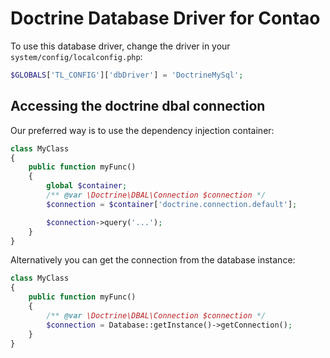 Doctrine Database Driver for Contao
===================================

To use this database driver, change the driver in your `system/config/localconfig.php`:
```php
$GLOBALS['TL_CONFIG']['dbDriver'] = 'DoctrineMySql';
```

Accessing the doctrine dbal connection
--------------------------------------

Our preferred way is to use the dependency injection container:
```php
class MyClass
{
	public function myFunc()
	{
		global $container;
		/** @var \Doctrine\DBAL\Connection $connection */
		$connection = $container['doctrine.connection.default'];

		$connection->query('...');
	}
}
```

Alternatively you can get the connection from the database instance:
```php
class MyClass
{
	public function myFunc()
	{
		/** @var \Doctrine\DBAL\Connection $connection */
		$connection = Database::getInstance()->getConnection();
	}
}
```
